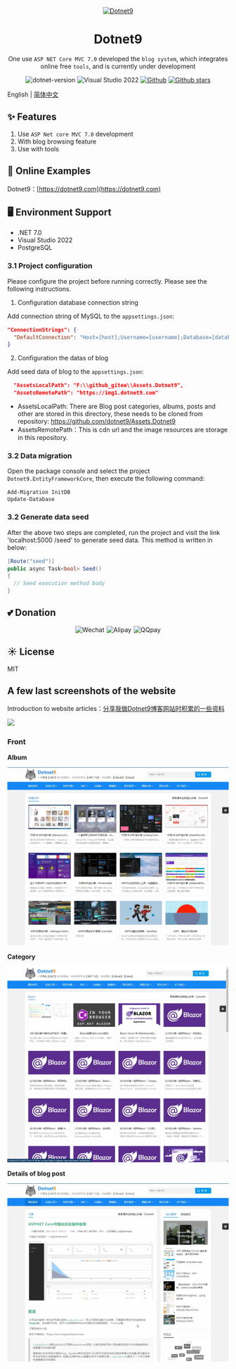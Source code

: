 <p align="center">
  <a href="https://dotnet9.com">
    <img src="https://img1.dotnet9.com/site/logo.png" width="128" height="128" alt="Dotnet9">
  </a>
</p>

<h1 align="center">Dotnet9</h1>

<div align="center">

One use `ASP NET Core MVC 7.0` developed the `blog system`, which integrates online free `tools`, and is currently under development

 ![dotnet-version](https://img.shields.io/badge/.NET%207.0-blue)  ![Visual Studio 2022](https://img.shields.io/badge/Visual%20Studio%20-2022-blueviolet)  [![Github](https://img.shields.io/badge/%20-github-%2324292e)](https://github.com/dotnet9/Dotnet9) [![Github stars](https://img.shields.io/github/stars/dotnet9/Dotnet9)](https://github.com/dotnet9/Dotnet9/stargazers)

 </div>

English | [简体中文](README-zh_CN.md)

## ✨ Features

1. Use `ASP Net core MVC 7.0` development
2. With blog browsing feature
3. Use with tools

## 🌈 Online Examples

Dotnet9：[https://dotnet9.com](https://dotnet9.com)

## 🖥 Environment Support

- .NET 7.0
- Visual Studio 2022
- PostgreSQL

### 3.1 Project configuration

Please configure the project before running correctly. Please see the following instructions.

1. Configuration database connection string

Add connection string of MySQL to the `appsettings.json`:

```json
"ConnectionStrings": {
  "DefaultConnection": "Host=[host];Username=[username];Database=[database];port=[5432];password=[password];"
}
```

2. Configuration the datas of blog

Add seed data of blog to the `appsettings.json`:

```json
  "AssetsLocalPath": "F:\\github_gitee\\Assets.Dotnet9",
  "AssetsRemotePath": "https://img1.dotnet9.com"
```

- AssetsLocalPath: There are Blog post categories, albums, posts and other are stored in this directory, these needs to be cloned from repository: https://github.com/dotnet9/Assets.Dotnet9
- AssetsRemotePath：This is cdn url and the image resources are storage in this repository.

### 3.2 Data migration

Open the package console and select the project `Dotnet9.EntityFrameworkCore`, then execute the following command:

```shell
Add-Migration InitDB
Update-Database
```

### 3.2 Generate data seed

After the above two steps are completed, run the project and visit the link 'localhost:5000 /seed' to generate seed data. This method is written in below:

```C#
[Route("seed")]
public async Task<bool> Seed()
{
  // Seed execution method body
}
```

## 💕 Donation

<div align="center">
<img src="https://img1.dotnet9.com/pays/WeChatPay.jpg" width="256" alt="Wechat"><img src="https://img1.dotnet9.com/pays/AliPay.jpg" style="margin-left: 5px; margin-right: 5px;" width="256" alt="Alipay"><img src="https://img1.dotnet9.com/pays/QQPay.jpg" width="256" alt="QQpay">
</div>

## ☀️ License

MIT

## A few last screenshots of the website

Introduction to website articles：[分享我做Dotnet9博客网站时积累的一些资料](https://dotnet9.com/2022/03/Share-some-learning-materials-I-accumulated-when-I-was-a-blog-website)

![](./assets/01_front_home.gif)

### Front

**Album**

![](./assets/02_front_album.gif)

**Category**

![](./assets/03_front_cat.gif)

**Details of blog post**

![](./assets/04_front_blogpost.gif)